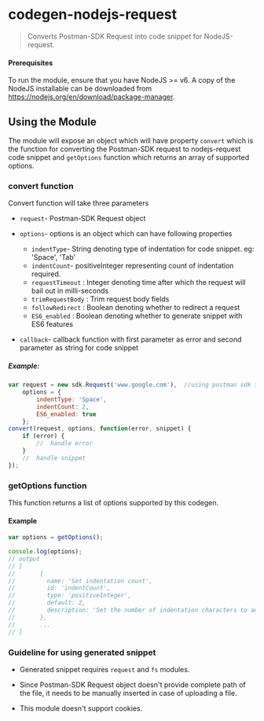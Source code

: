 # codegen-nodejs-request

> Converts Postman-SDK Request into code snippet for NodeJS-request.

#### Prerequisites
To run the module, ensure that you have NodeJS >= v6. A copy of the NodeJS installable can be downloaded from https://nodejs.org/en/download/package-manager.

## Using the Module
The module will expose an object which will have property `convert` which is the function for converting the Postman-SDK request to nodejs-request code snippet and `getOptions` function which returns an array of supported options.

### convert function
Convert function will take three parameters
* `request`- Postman-SDK Request object

* `options`- options is an object which can have following properties
    * `indentType`- String denoting type of indentation for code snippet. eg: 'Space', 'Tab'
    * `indentCount`- positiveInteger representing count of indentation required.
    * `requestTimeout` : Integer denoting time after which the request will bail out in milli-seconds
    * `trimRequestBody` : Trim request body fields
    * `followRedirect` : Boolean denoting whether to redirect a request
    * `ES6_enabled` : Boolean denoting whether to generate snippet with ES6 features

* `callback`- callback function with first parameter as error and second parameter as string for code snippet

##### Example:
```js
var request = new sdk.Request('www.google.com'),  //using postman sdk to create request  
    options = {
        indentType: 'Space',
        indentCount: 2,
        ES6_enabled: true
    };
convert(request, options, function(error, snippet) {
    if (error) {
        //  handle error
    }
    //  handle snippet
});
```

### getOptions function

This function returns a list of options supported by this codegen.

#### Example
```js
var options = getOptions();

console.log(options);
// output
// [
//       {
//         name: 'Set indentation count',
//         id: 'indentCount',
//         type: 'positiveInteger',
//         default: 2,
//         description: 'Set the number of indentation characters to add per code level'
//       },
//       ...
// ]
```

### Guideline for using generated snippet
* Generated snippet requires `request` and `fs` modules.

* Since Postman-SDK Request object doesn't provide complete path of the file, it needs to be manually inserted in case of uploading a file.

* This module doesn't support cookies.
